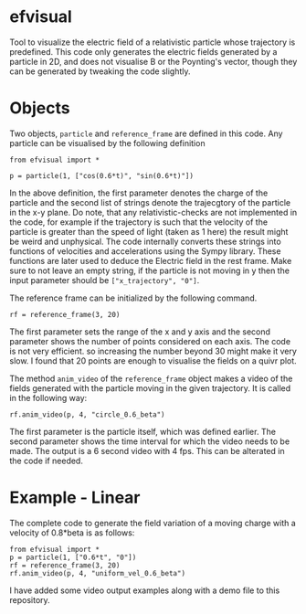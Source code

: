 # efvisual
Tool to visualize the electric field of a relativistic particle whose trajectory is predefined. This code only generates the electric fields generated by a particle in 2D, and does not visualise B or the Poynting's vector, though they can be generated by tweaking the code slightly.

# Objects
Two objects, `particle` and `reference_frame` are defined in this code. Any particle can be visualised by the following definition

```
from efvisual import *

p = particle(1, ["cos(0.6*t)", "sin(0.6*t)"])
```
In the above definition, the first parameter denotes the charge of the particle and the second list of strings denote the trajecgtory of the particle in the x-y plane. Do note, that any relativistic-checks are not implemented in the code, for example if the trajectory is such that the velocity of the particle is greater than the speed of light (taken as 1 here) the result might be weird and unphysical. The code internally converts these strings into functions of velocities and accelerations using the Sympy library. These functions are later used to deduce the Electric field in the rest frame. Make sure to not leave an empty string, if the particle is not moving in y then the input parameter should be `["x_trajectory", "0"]`.

The reference frame can be initialized by the following command.

```
rf = reference_frame(3, 20)
```
The first parameter sets the range of the x and y axis and the second parameter shows the number of points considered on each axis. The code is not very efficient. so increasing the number beyond 30 might make it very slow. I found that 20 points are enough to visualise the fields on a quivr plot.

The method `anim_video` of the `reference_frame` object makes a video of the fields generated with the particle moving in the given trajectory. It is called in the following way:
```
rf.anim_video(p, 4, "circle_0.6_beta")
```
The first parameter is the particle itself, which was defined earlier. The second parameter shows the time interval for which the video needs to be made. The output is a 6 second video with 4 fps. This can be alterated in the code if needed.

# Example - Linear
The complete code to generate the field variation of a moving charge with a velocity of 0.8*beta is as follows:
```
from efvisual import *
p = particle(1, ["0.6*t", "0"])
rf = reference_frame(3, 20)
rf.anim_video(p, 4, "uniform_vel_0.6_beta")
```

I have added some video output examples along with a demo file to this repository.
